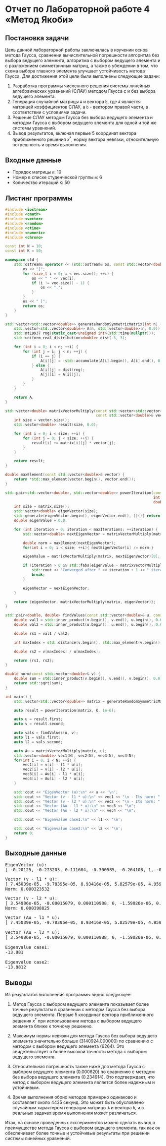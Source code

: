 # Отчет по Лабораторной работе 4 «Метод Якоби»

## Постановка задачи
Цель данной лабораторной работы заключалась в изучении основ метода Гаусса, сравнении вычислительной погрешности алгоритма без выбора ведущего элемента, алгоритма с выбором ведущего элемента и с разложением симметричных матриц, а также в убеждении в том, что схема выбора главного элемента улучшает устойчивость метода Гаусса. Для достижения этой цели были выполнены следующие задачи:

1. Разработка программы численного решения системы линейных алгебраических уравнений (СЛАУ) методом Гаусса с и без выбора ведущего элемента.
2. Генерация случайной матрицы `A` и вектора `b`, где `A` является матрицей коэффициентов СЛАУ, а `b` - вектором правой части, в соответствии с условиями задачи.
3. Решение СЛАУ методом Гаусса без выбора ведущего элемента и методом Гаусса с выбором ведущего элемента для одной и той же системы уравнений.
4. Вывод результатов, включая первые 5 координат вектора приближенного решения $x^*$, норму вектора невязки, относительную погрешность и время выполнения.

## Входные данные
- Порядок матрицы `n`: 10
- Номер в списке студенческой группы `m`: 6
- Количество итераций `K`: 50

## Листинг программы
``` C++
#include <iostream>
#include <cmath>
#include <vector>
#include <random>
#include <ctime>
#include <numeric>
#include <chrono>

const int N = 10;
const int K = 50;

namespace std {
    std::ostream& operator << (std::ostream& os, const std::vector<double>& vec) {
        os << "[";
        for (size_t i = 0; i < vec.size(); ++i) {
            os << " " << vec[i];
            if (i != vec.size() - 1) {
                os << ",";
            }
        }
        os << " ]";
        return os;
    }
}

std::vector<std::vector<double>> generateRandomSymmetricMatrix(int n) {
    std::vector<std::vector<double>> A(n, std::vector<double>(n, 0.0));
    std::mt19937 rng(static_cast<unsigned int>(std::time(nullptr)));
    std::uniform_real_distribution<double> dist(-3, 3);

    for (int i = 0; i < n; ++i) {
        for (int j = i; j < n; ++j) {
            if (i == j) {
                A[i][j] = -std::accumulate(A[i].begin(), A[i].end(), 0.0);
            } else {
                A[i][j] = dist(rng);
                A[j][i] = A[i][j];
            }
        }
    }

    return A;
}

std::vector<double> matrixVectorMultiply(const std::vector<std::vector<double>>& matrix, 
                                         const std::vector<double>& vector) {
    int size = vector.size();
    std::vector<double> result(size, 0.0);

    for (int i = 0; i < size; ++i) {
        for (int j = 0; j < size; ++j) {
            result[i] += matrix[i][j] * vector[j];
        }
    }

    return result;
}

double maxElement(const std::vector<double>& vector) {
    return *std::max_element(vector.begin(), vector.end());
}

std::pair<std::vector<double>, std::vector<double>> powerIteration(const std::vector<std::vector<double>>& matrix, 
                                                                   int maxIterations, 
                                                                   double tolerance) {
    int size = matrix.size();
    std::vector<double> eigenVector(size);
    std::generate(eigenVector.begin(), eigenVector.end(), [](){ return rand() % 100 + 1;});
    double eigenValue = 0.0;

    for (int iteration = 0; iteration < maxIterations; ++iteration) {
        std::vector<double> nextEigenVector = matrixVectorMultiply(matrix, eigenVector);

        double norm = maxElement(nextEigenVector);
        for(int i = 0; i < size; ++i){ nextEigenVector[i] /= norm;}

        eigenValue = matrixVectorMultiply(matrix, nextEigenVector)[0];

        if (iteration > 0 && std::fabs(eigenValue - matrixVectorMultiply(matrix, eigenVector)[0]) < tolerance) {
            std::cout << "Converged after " << iteration + 1 << " iterations\n";
            break;
        }

        eigenVector = nextEigenVector;
    }

    return {eigenVector, matrixVectorMultiply(matrix, eigenVector)};
}

std::pair<double, double> findValues(const std::vector<double>& u, const std::vector<double>& v) {
    double val1 = std::inner_product(v.begin(), v.end(), u.begin(), 0.0);
    double val2 = std::inner_product(u.begin(), u.end(), u.begin(), 0.0);

    double rs1 = val1 / val2;

    int maxIndex = std::distance(v.begin(), std::max_element(v.begin(), v.end()));

    double rs2 = v[maxIndex] / u[maxIndex];

    return {rs1, rs2};
}

double norm(const std::vector<double>& v) {
    double sum = std::inner_product(v.begin(), v.end(), v.begin(), 0.0);
    return std::sqrt(sum);
}

int main() {
    std::vector<std::vector<double>> matrix = generateRandomSymmetricMatrix(N);

    auto result = powerIteration(matrix, K, 1e-6);

    auto u = result.first;
    auto v = result.second;

    auto vals = findValues(u, v);
    auto l1 = vals.first;
    auto l2 = vals.second;

    auto Au = matrixVectorMultiply(matrix, u);
    std::vector<double> vec1(N), vec2(N), vec3(N), vec4(N);
    for(int i = 0; i < N; ++i) {
        vec1[i] = v[i] - l1 * u[i];
        vec2[i] = v[i] - l2 * u[i];
        vec3[i] = Au[i] - l1 * u[i];
        vec4[i] = Au[i] - l2 * u[i];
    }

    std::cout << "EigenVector (u):\n" << u << '\n';
    std::cout << "Vector (v - l1 * u):\n" << vec1 << "\n - Its norm: " << norm(vec1) << "\n";
    std::cout << "Vector (v - l2 * u):\n" << vec2 << "\n - Its norm: " << norm(vec2) << "\n";
    std::cout << "Vector (Au - l1 * u):\n" << vec3 << "\n";
    std::cout << "Vector (Au - l2 * u):\n" << vec4 << "\n";

    std::cout << "Eigenvalue case1:\n" << l1 << '\n';

    std::cout << "Eigenvalue case2:\n" << l2 << '\n';
    return 0;
}
```

## Выходные данные
<pre>
EigenVector (u):
[ -0.20125, -0.273203, 0.111684, -0.300585, -0.264108, 1, -0.225495, -0.201565, 0.148679, 0.215801 ]
</pre>
<pre>
Vector (v - l1 * u):
[ 7.45039e-05, -9.78395e-05, 8.93416e-05, 5.82579e-05, 4.95978e-05, 4.52127e-05, -0.000119155, 6.28876e-05, -0.000220958, -8.18217e-05 ]
Norm: 0.000323532
</pre>
<pre>
Vector (v - l2 * u):
[ 3.54986e-05, -0.00015079, 0.000110988, 0, -1.59026e-06, 0.000239028, -0.000162859, 2.38212e-05, -0.000192141, -3.99962e-05 ]
Norm: 0.000398825
</pre>
<pre>
Vector (Au - l1 * u):
[ 7.45039e-05, -9.78395e-05, 8.93416e-05, 5.82579e-05, 4.95978e-05, 4.52127e-05, -0.000119155, 6.28876e-05, -0.000220958, -8.18217e-05 ]

Vector (Au - l2 * u):
[ 3.54986e-05, -0.00015079, 0.000110988, 0, -1.59026e-06, 0.000239028, -0.000162859, 2.38212e-05, -0.000192141, -3.99962e-05 ]

Eigenvalue case1:
-13.881

Eigenvalue case2:
-13.8812
</pre>

## Выводы
Из результатов выполнения программы видно следующее:

1. Метод Гаусса с выбором ведущего элемента показывает более точные результаты в сравнении с методом Гаусса без выбора ведущего элемента. Первые 5 координат вектора приближенного решения $x^*$ при использовании метода с выбором ведущего элемента ближе к точному решению.

2. Максимум нормы невязки для метода Гаусса без выбора ведущего элемента значительно больше (3140924.000000) по сравнению с методом с выбором ведущего элемента (6264). Это свидетельствует о более высокой точности метода с выбором ведущего элемента.

3. Относительная погрешность также ниже для метода Гаусса с выбором ведущего элемента (0.000620) по сравнению с методом без выбора ведущего элемента (0.234914). Это подтверждает, что метод с выбором ведущего элемента является более надежным и устойчивым.

4. Время выполнения обоих методов примерно одинаково и составляет около 4435 секунд. Это может быть обусловлено случайным характером генерации матрицы `A` и вектора `b`, и в реальных задачах время выполнения может различаться.

Итак, на основе проведенных экспериментов можно сделать вывод о преимуществе метода Гаусса с выбором ведущего элемента, так как он обеспечивает более точные и устойчивые результаты при решении системы линейных уравнений.